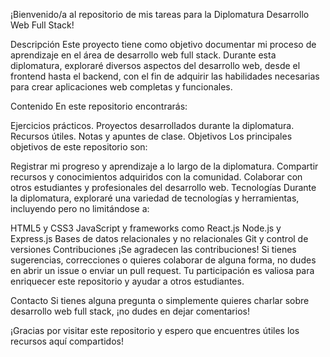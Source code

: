 
¡Bienvenido/a al repositorio de mis tareas para la Diplomatura Desarrollo Web Full Stack!

Descripción
Este proyecto tiene como objetivo documentar mi proceso de aprendizaje en el área de desarrollo web full stack. Durante esta diplomatura, exploraré diversos aspectos del desarrollo web, desde el frontend hasta el backend, con el fin de adquirir las habilidades necesarias para crear aplicaciones web completas y funcionales.

Contenido
En este repositorio encontrarás:

Ejercicios prácticos.
Proyectos desarrollados durante la diplomatura.
Recursos útiles.
Notas y apuntes de clase.
Objetivos
Los principales objetivos de este repositorio son:

Registrar mi progreso y aprendizaje a lo largo de la diplomatura.
Compartir recursos y conocimientos adquiridos con la comunidad.
Colaborar con otros estudiantes y profesionales del desarrollo web.
Tecnologías
Durante la diplomatura, exploraré una variedad de tecnologías y herramientas, incluyendo pero no limitándose a:

HTML5 y CSS3
JavaScript y frameworks como React.js
Node.js y Express.js
Bases de datos relacionales y no relacionales
Git y control de versiones
Contribuciones
¡Se agradecen las contribuciones! Si tienes sugerencias, correcciones o quieres colaborar de alguna forma, no dudes en abrir un issue o enviar un pull request. Tu participación es valiosa para enriquecer este repositorio y ayudar a otros estudiantes.

Contacto
Si tienes alguna pregunta o simplemente quieres charlar sobre desarrollo web full stack, ¡no dudes en dejar comentarios!

¡Gracias por visitar este repositorio y espero que encuentres útiles los recursos aquí compartidos!
